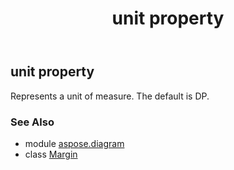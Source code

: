 ﻿---
title: unit property
second_title: Aspose.Diagram for Python via .NET API References
description: 
type: docs
weight: 30
url: /python-net/aspose.diagram/margin/unit/
is_root: false
---

## unit property


Represents a unit of measure. The default is DP.

### See Also
* module [aspose.diagram](../../)
* class [Margin](/diagram/python-net/aspose.diagram/margin)
